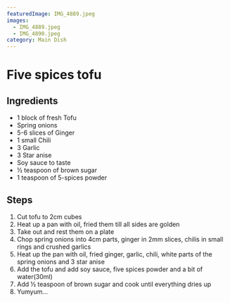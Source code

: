 ```yaml
---
featuredImage: IMG_4889.jpeg
images:
  - IMG_4889.jpeg
  - IMG_4890.jpeg
category: Main Dish
---
```


# Five spices tofu

## Ingredients

- 1 block of fresh Tofu
- Spring onions
- 5-6 slices of Ginger
- 1 small Chili
- 3 Garlic
- 3 Star anise
- Soy sauce to taste
- ½ teaspoon of brown sugar
- 1 teaspoon of 5-spices powder

## Steps

1. Cut tofu to 2cm cubes
1. Heat up a pan with oil, fried them till all sides are golden
1. Take out and rest them on a plate
1. Chop spring onions into 4cm parts, ginger in 2mm slices, chilis in small rings and crushed garlics
1. Heat up the pan with oil, fried ginger, garlic, chili, white parts of the spring onions and 3 star anise
1. Add the tofu and add soy sauce, five spices powder and a bit of water(30ml)
1. Add ½ teaspoon of brown sugar and cook until everything dries up
1. Yumyum...
